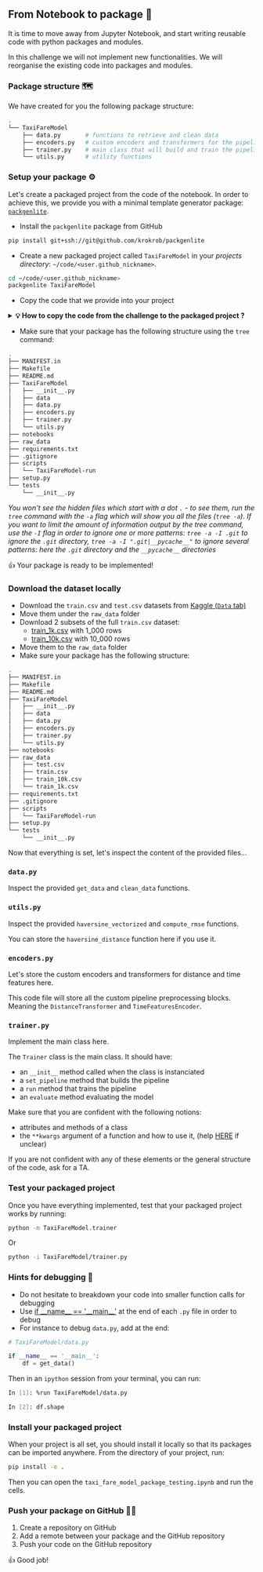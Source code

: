 ## From Notebook to package 🎁

It is time to move away from Jupyter Notebook, and start writing reusable code with python packages and modules.

In this challenge we will not implement new functionalities. We will reorganise the existing code into packages and modules.

### Package structure 🗺

We have created for you the following package structure:

```bash
.
└── TaxiFareModel
    ├── data.py       # functions to retrieve and clean data
    ├── encoders.py   # custom encoders and transformers for the pipeline
    ├── trainer.py    # main class that will build and train the pipeline
    └── utils.py      # utility functions
```

### Setup your package ⚙️

Let's create a packaged project from the code of the notebook. In order to achieve this, we provide you with a minimal template generator package: [`packgenlite`](https://github.com/krokrob/packgenlite).

- Install the `packgenlite` package from GitHub

``` bash
pip install git+ssh://git@github.com/krokrob/packgenlite
```

- Create a new packaged project called `TaxiFareModel` in your *projects directory*: `~/code/<user.github_nickname>`.

``` bash
cd ~/code/<user.github_nickname>
packgenlite TaxiFareModel
```

- Copy the code that we provide into your project

<details>
  <summary markdown='span'><strong>💡 How to copy the code from the challenge to the packaged project ? </strong></summary>


```bash
cp -r ~/code/<user.github_nickname>/{{local_path_to("07-Data-Engineering/02-ML-Iteration/03-Notebook-to-package")}}/*.py ~/code/<user.github_nickname>/TaxiFareModel/TaxiFareModel
```

</details>

- Make sure that your package has the following structure using the `tree` command:

``` bash
.
├── MANIFEST.in
├── Makefile
├── README.md
├── TaxiFareModel
│   ├── __init__.py
│   ├── data
│   ├── data.py
│   ├── encoders.py
│   ├── trainer.py
│   └── utils.py
├── notebooks
├── raw_data
├── requirements.txt
├── .gitignore
├── scripts
│   └── TaxiFareModel-run
├── setup.py
└── tests
    └── __init__.py
```
*You won't see the hidden files which start with a dot `.` - to see them, run the `tree` command with the `-a` flag which will show you all the files (`tree -a`). If you want to limit the amount of information output by the tree command, use the `-I` flag in order to ignore one or more patterns: `tree -a -I .git` to ignore the `.git` directory, `tree -a -I ".git|__pycache__"` to ignore several patterns: here the `.git` directory and the `__pycache__` directories*

👍 Your package is ready to be implemented!

### Download the dataset locally

- Download the `train.csv` and `test.csv` datasets from [Kaggle (`Data` tab)](https://www.kaggle.com/c/new-york-city-taxi-fare-prediction/data)
- Move them under the `raw_data` folder
- Download 2 subsets of the full `train.csv` dataset:
  - [train_1k.csv](https://wagon-public-datasets.s3.amazonaws.com/taxi-fare-ny/train_1k.csv) with 1_000 rows
  - [train_10k.csv](https://wagon-public-datasets.s3.amazonaws.com/taxi-fare-ny/train_10k.csv) with 10_000 rows
- Move them to the `raw_data` folder
- Make sure your package has the following structure:

```bash
.
├── MANIFEST.in
├── Makefile
├── README.md
├── TaxiFareModel
│   ├── __init__.py
│   ├── data
│   ├── data.py
│   ├── encoders.py
│   ├── trainer.py
│   └── utils.py
├── notebooks
├── raw_data
│   ├── test.csv
│   ├── train.csv
│   ├── train_10k.csv
│   └── train_1k.csv
├── requirements.txt
├── .gitignore
├── scripts
│   └── TaxiFareModel-run
├── setup.py
└── tests
    └── __init__.py
```

Now that everything is set, let's inspect the content of the provided files...

### `data.py`

Inspect the provided `get_data` and `clean_data` functions.

### `utils.py`

Inspect the provided `haversine_vectorized` and `compute_rmse` functions.

You can store the `haversine_distance` function here if you use it.

### `encoders.py`

Let's store the custom encoders and transformers for distance and time features here.

This code file will store all the custom pipeline preprocessing blocks. Meaning the `DistanceTransformer` and `TimeFeaturesEncoder`.

### `trainer.py`

Implement the main class here.

The `Trainer` class is the main class. It should have:
- an `__init__` method called when the class is instanciated
- a `set_pipeline` method that builds the pipeline
- a `run` method that trains the pipeline
- an `evaluate` method evaluating the model

Make sure that you are confident with the following notions:
- attributes and methods of a class
- the `**kwargs` argument of a function and how to use it, (help [HERE](https://www.programiz.com/python-programming/args-and-kwargs) if unclear)

If you are not confident with any of these elements or the general structure of the code, ask for a TA.

### Test your packaged project

Once you have everything implemented, test that your packaged project works by running:

```bash
python -m TaxiFareModel.trainer
```

Or

```bash
python -i TaxiFareModel/trainer.py
```

### Hints for debugging 🐛

- Do not hesitate to breakdown your code into smaller function calls for debugging
- Use [if \_\_name__ == '\_\_main__'](https://www.geeksforgeeks.org/what-does-the-if-__name__-__main__-do/) at the end of each `.py` file in order to debug
- For instance to debug `data.py`, add at the end:

``` python
# TaxiFareModel/data.py

if __name__ == '__main__':
    df = get_data()
```

Then in an `ipython` session from your terminal, you can run:

```bash
In [1]: %run TaxiFareModel/data.py

In [2]: df.shape
```

### Install your packaged project

When your project is all set, you should install it locally so that its packages can be imported anywhere. From the directory of your project, run:

```bash
pip install -e .
```

Then you can open the `taxi_fare_model_package_testing.ipynb` and run the cells.

### Push your package on GitHub 🐙😸

1. Create a repository on GitHub
2. Add a remote between your package and the GitHub repository
3. Push your code on the GitHub repository

👍 Good job!
